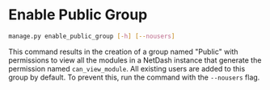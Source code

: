 # Enable Public Group

```bash
manage.py enable_public_group [-h] [--nousers]
```

This command results in the creation of a group named "Public" with permissions to view all the modules in a NetDash instance that generate the permission named `can_view_module`. All existing users are added to this group by default. To prevent this, run the command with the `--nousers` flag.
